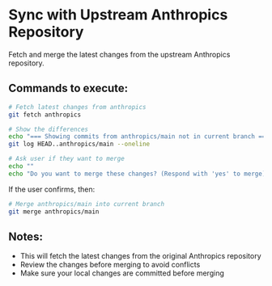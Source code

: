 # Sync with Upstream Anthropics Repository

Fetch and merge the latest changes from the upstream Anthropics repository.

## Commands to execute:

```bash
# Fetch latest changes from anthropics
git fetch anthropics

# Show the differences
echo "=== Showing commits from anthropics/main not in current branch ==="
git log HEAD..anthropics/main --oneline

# Ask user if they want to merge
echo ""
echo "Do you want to merge these changes? (Respond with 'yes' to merge)"
```

If the user confirms, then:

```bash
# Merge anthropics/main into current branch
git merge anthropics/main
```

## Notes:
- This will fetch the latest changes from the original Anthropics repository
- Review the changes before merging to avoid conflicts
- Make sure your local changes are committed before merging